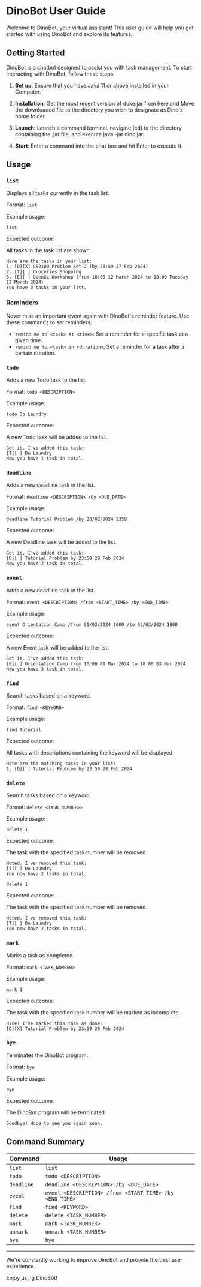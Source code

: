 # DinoBot User Guide

Welcome to DinoBot, your virtual assistant! This user guide will help you get started with using DinoBot and explore its features.

## Getting Started

DinoBot is a chatbot designed to assist you with task management. To start interacting with DinoBot, follow these steps:

1. **Set up**: Ensure that you have Java 11 or above installed in your Computer.

2. **Installation**: Get the most recent version of duke.jar from here and Move the downloaded file to the directory you wish to designate as Dino's home folder.

3. **Launch**: Launch a command terminal, navigate (cd) to the directory containing the .jar file, and execute java -jar dino.jar.

4. **Start**: Enter a command into the chat box and hit Enter to execute it.

## Usage

### `list`

Displays all tasks currently in the task list.

Format: `list`

Example usage:

```text
list
```

Expected outcome:

All tasks in the task list are shown.

```text
Here are the tasks in your list:
1. [D][X] CS2109 Problem Set 2 (by 23:59 27 Feb 2024)
2. [T][ ] Groceries Shopping
3. [E][ ] OpenGL Workshop (from 16:00 12 March 2024 to 18:00 Tuesday 12 March 2024)
You have 3 tasks in your list.
```

### Reminders

Never miss an important event again with DinoBot's reminder feature. Use these commands to set reminders:

- `remind me to <task> at <time>`: Set a reminder for a specific task at a given time.
- `remind me to <task> in <duration>`: Set a reminder for a task after a certain duration.

### `todo`

Adds a new Todo task to the list.

Format: `todo <DESCRIPTION>`

Example usage:

```text
todo Do Laundry
```

Expected outcome:

A new Todo task will be added to the list.

```text
Got it. I've added this task:
[T][ ] Do Laundry
Now you have 1 task in total.
```


### `deadline`

Adds a new deadline task in the list.

Format: `deadline <DESCRIPTION> /by <DUE_DATE>`

Example usage:

```text
deadline Tutorial Problem /by 28/02/2024 2359
```

Expected outcome:

A new Deadline task will be added to the list.

```text
Got it. I've added this task:
[D][ ] Tutorial Problem by 23:59 28 Feb 2024
Now you have 2 task in total.
```

### `event`

Adds a new deadline task in the list.

Format: `event <DESCRIPTION> /from <START_TIME> /by <END_TIME>`

Example usage:

```text
event Orientation Camp /from 01/03/2024 1000 /to 03/03/2024 1800 
```

Expected outcome:

A new Event task will be added to the list.

```text
Got it. I've added this task:
[E][ ] Orientation Camp from 10:00 01 Mar 2024 to 18:00 03 Mar 2024
Now you have 3 task in total.
```

### `find`

Search tasks based on a keyword.

Format: `find <KEYWORD>`

Example usage:

```text
find Tutorial
```

Expected outcome:

All tasks with descriptions containing the keyword will be displayed.

```text
Here are the matching tasks in your list:
1. [D][ ] Tutorial Problem by 23:59 28 Feb 2024
```

### `delete`

Search tasks based on a keyword.

Format: `delete <TASK_NUMBER>>`

Example usage:

```text
delete 1
```

Expected outcome:

The task with the specified task number will be removed.

```text
Noted. I've removed this task:
[T][ ] Do Laundry
You now have 2 tasks in total.
```

```text
delete 1
```

Expected outcome:

The task with the specified task number will be removed.

```text
Noted. I've removed this task:
[T][ ] Do Laundry
You now have 2 tasks in total.
```

### `mark`

Marks a task as completed.

Format: `mark <TASK_NUMBER>`

Example usage:

```text
mark 1
```

Expected outcome:

The task with the specified task number will be marked as incomplete.

```text
Nice! I've marked this task as done:
[D][X] Tutorial Problem by 23:59 28 Feb 2024
```

### `bye`

Terminates the DinoBot program.

Format: `bye`

Example usage:

```text
bye
```

Expected outcome:

The DinoBot program will be terminated.

```text
Goodbye! Hope to see you again soon.
```

## Command Summary

| Command    | Usage                                                   |
|------------|---------------------------------------------------------|
| `list`     | `list`                                                  |
| `todo`     | `todo <DESCRIPTION>`                                    |
| `deadline` | `deadline <DESCRIPTION> /by <DUE_DATE>`                 |
| `event`    | `event <DESCRIPTION> /from <START_TIME> /by <END_TIME>` |
| `find`     | `find <KEYWORD>`                                        |
| `delete`   | `delete <TASK_NUMBER>`                                  |
| `mark`     | `mark <TASK_NUMBER>`                                    |
| `unmark`   | `unmark <TASK_NUMBER>`                                  |
| `bye`      | `bye`                                                   |


---

We're constantly working to improve DinoBot and provide the best user experience.

Enjoy using DinoBot!
